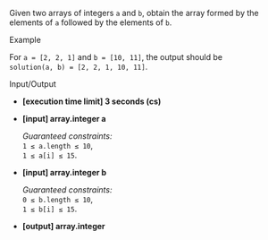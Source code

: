 ﻿Given two arrays of integers  `a`  and  `b`, obtain the array formed by the elements of  `a`  followed by the elements of  `b`.

Example

For  `a = [2, 2, 1]`  and  `b = [10, 11]`, the output should be  
`solution(a, b) = [2, 2, 1, 10, 11]`.

Input/Output

-   **[execution time limit] 3 seconds (cs)**
    
-   **[input] array.integer a**
    
    _Guaranteed constraints:_  
    `1 ≤ a.length ≤ 10`,  
    `1 ≤ a[i] ≤ 15`.
    
-   **[input] array.integer b**
    
    _Guaranteed constraints:_  
    `0 ≤ b.length ≤ 10`,  
    `1 ≤ b[i] ≤ 15`.
    
-   **[output] array.integer**